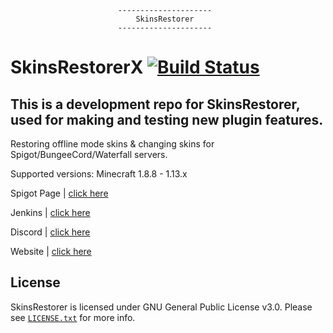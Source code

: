 							---------------------
							    SkinsRestorer
							---------------------

 # SkinsRestorerX [![Build Status](https://api.travis-ci.org/McLive/SkinsRestorerX.svg?branch=master)](https://travis-ci.org/McLive/SkinsRestorerX)
 This is a development repo for SkinsRestorer, used for making and testing new plugin features.
 --------------
 Restoring offline mode skins & changing skins for Spigot/BungeeCord/Waterfall servers.
 
 Supported versions: Minecraft 1.8.8 - 1.13.x

 Spigot Page | [click here](https://www.spigotmc.org/resources/skinsrestorer.2124/)
 
 Jenkins | [click here](https://ci.freecraft.eu/job/SkinsRestorerX/)

 Discord | [click here](https://discord.me/skinsrestorer)

 Website | [click here](https://skinsrestorer.net/)

## License
SkinsRestorer is licensed under GNU General Public License v3.0. Please see [`LICENSE.txt`](https://github.com/SkinsRestorer/SkinsRestorerX/blob/master/LICENSE) for more info.
